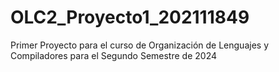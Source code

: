 # OLC2_Proyecto1_202111849
Primer Proyecto para el curso de Organización de Lenguajes y Compiladores para el Segundo Semestre de 2024
